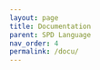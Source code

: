 ```yaml
---
layout: page
title: Documentation
parent: SPD Language
nav_order: 4
permalink: /docu/
---
```

<!-- This file was created using the HTML documentation generator. -->
<!-- Creation date: Tue Jul 25 10:18:12 CEST 2023-->
<html xmlns="http://www.w3.org/1999/xhtml">
	<head>
      	<title>Metamodel Documentation (platform:/resource/org.palladiosimulator.spd/model/SPD.ecore)</title>
    	<script type="text/javascript">
//<![CDATA[				    	
// TOC script based on code taken from http://www.quirksmode.org/dom/toc.html
function makeTOC() {

	var toc = document.createElement('div')				
	toc.id = "toc";
	toc.innerHTML = "Table of Contents"				
	document.body.appendChild(toc);
				
	var innertocDiv = createTOC()				
	toc.appendChild(innertocDiv);
}


function createTOC() {
var y = document.createElement('div');
y.id = 'innertoc';
//var a = y.appendChild(document.createElement('span'));
//a.onclick = showhideTOC;
//a.id = 'contentheader';
//a.innerHTML = 'Show Table of Contents';
var z = y.appendChild(document.createElement('div'));
//z.onclick = showhideTOC;
var toBeTOCced = getElementsByTagNames('h1,h2,h3');
if (toBeTOCced.length < 2) return false;
var hCount = 0;
var hhCount = 0;
var hhhCount = 0;
for (var i=0;i<toBeTOCced.length;i++) {
var tmp = document.createElement('a');
tmp.className = 'page';
var text;
var textPre;
if (toBeTOCced[i].nodeName == 'h2'){
tmp.className += ' indent';
textPre = hCount + "."+ ++hhCount + ". ";
}
else if (toBeTOCced[i].nodeName == 'h3'){
tmp.className += ' extraindent';
textPre = hCount + "."+ hhCount + "."+ ++hhhCount +". ";
}
else {
textPre = ++hCount + ". ";
hhCount = 0;
hhhCount = 0;
}
text = textPre + toBeTOCced[i].textContent;
toBeTOCced[i].innerHTML = textPre + toBeTOCced[i].innerHTML;

	tmp.innerHTML = text; 
	z.appendChild(tmp);
	var headerId = toBeTOCced[i].id || 'link' + i;
	tmp.href = '#' + headerId;
	toBeTOCced[i].id = headerId;
	}
	return y;
}

function getElementsByTagNames(list,obj) {
if (!obj) var obj = document;
var tagNames = list.split(',');
var resultArray = new Array();
for (var i=0;i<tagNames.length;i++) {
var tags = obj.getElementsByTagName(tagNames[i]);
for (var j=0;j<tags.length;j++) {
resultArray.push(tags[j]);
}
}
var testNode = resultArray[0];
if (!testNode) return [];
if (testNode.sourceIndex) {
resultArray.sort(function (a,b) {
return a.sourceIndex - b.sourceIndex;
});
}
else if (testNode.compareDocumentPosition) {
resultArray.sort(function (a,b) {
return 3 - (a.compareDocumentPosition(b) & 6);
});
}
return resultArray;
}

//]]>				    	
</script>
<link rel="stylesheet" type="text/css" href="https://raw.github.com/necolas/normalize.css/master/normalize.css" />
<style>
#toc {
position: fixed;
right: 0;
top: 0;
background-color:#eee;
overflow: scroll;
border: 1px dashed;
}

#toc #innertoc {
display: none;
height: 500px;
} /* Hide the full TOC by default */

#toc:hover #innertoc{
display: block; /* Show it on hover */
}
td {
}
.page{
display:table-row;
}
.indent {
text-indent:12pt;
}
.extraindent {
text-indent:14pt;
}

	    	</style>
	    	<link rel="stylesheet" type="text/css" href="style.css" />
	</head>
	<body onload="makeTOC();">
<h1 id="spd"><a href="#spd"><span class="packageName">spd</span> package</a></h1>

<div class="">EPackage properties:</div>
<div class="keyValue"><span class="label">Namespace Prefix: </span><span class="teletype">spd</span></div>
<div class="keyValue"><span class="label">Namespace URI: </span><span class="teletype">http://palladiosimulator.org/ScalingPolicyDefinition/1.0</span></div>
<h2 id="spdSPD"><a href="#spdSPD"><a href="#spdSPD">SPD</a></a></h2>

<p>The root elements that consists of all scaling policies under analysis for a given cloud application. The SPD is an Entity (PCM), it has a unique identifier and it has a name.  </p>
<h4><b>Supertype:</b><a href="#entityEntity">Entity</a></h4><table>
<tr>
	<th colspan="3"><div class="tableHeader">References</div></th>
</tr>
<tr>
	<th><div class="columnHeader">Name</div></th>
	<th><div class="columnHeader">Properties</div></th>
	<th><div class="columnHeader">Documentation</div></th>
</tr>
<tr>	<td><div id="spdSPD.scalingPolicies" class="teletype">scalingPolicies</div>
	</td>
	<td><div class="keyValue"><span class="label">T: </span><span class="teletype"><a href="#spdScalingPolicy">ScalingPolicy</a></span></div>
<div class="label">Cardinality: [1..*]</div>
<div class="label">Containment</div>
</td> 
<td> <p>The set of scaling policies under analysis for the given cloud application model.</p>
</td>
		</tr><tr>	<td><div id="spdSPD.targetGroups" class="teletype">targetGroups</div>
	</td>
	<td><div class="keyValue"><span class="label">T: </span><span class="teletype"><a href="#targetsTargetGroup">TargetGroup</a></span></div>
<div class="label">Cardinality: [1..*]</div>
<div class="label">Containment</div>
</td> 
<td> </td>
		</tr></table>
<a href="#spd.SPD.ref"></a>
<h2 id="spdScalingPolicy"><a href="#spdScalingPolicy"><a href="#spdScalingPolicy">ScalingPolicy</a></a></h2>

<p>A scaling policy determines the complete information for scaling a parituclar target. Each ScalingPolicy is an Entity (PCM), it has a unique identifier and it has a name.  </p>
<h4><b>Supertype:</b><a href="#entityEntity">Entity</a></h4><table>
<tr>
	<th colspan="3"><div class="tableHeader">Attributes</div></th>
</tr>
<tr>
	<th><div class="columnHeader">Name</div></th>
	<th><div class="columnHeader">Properties</div></th>
	<th><div class="columnHeader">Documentation</div></th>
</tr>
<tr>	<td><div id="spdScalingPolicy.active" class="teletype">active</div>
	</td>
	<td><div class="keyValue"><span class="label">T: </span><span class="teletype">EBoolean</span></div>
<div class="label">Cardinality: [0..1]</div>
 </td> <td></td>
		</tr></table>
<a href="#spd.ScalingPolicy.attr"></a>
<table>
<tr>
	<th colspan="3"><div class="tableHeader">References</div></th>
</tr>
<tr>
	<th><div class="columnHeader">Name</div></th>
	<th><div class="columnHeader">Properties</div></th>
	<th><div class="columnHeader">Documentation</div></th>
</tr>
<tr>	<td><div id="spdScalingPolicy.adjustmentType" class="teletype">adjustmentType</div>
	</td>
	<td><div class="keyValue"><span class="label">T: </span><span class="teletype"><a href="#adjustmentsAdjustmentType">AdjustmentType</a></span></div>
<div class="label">Cardinality: [1..1]</div>
<div class="label">Containment</div>
</td> 
<td> </td>
		</tr><tr>	<td><div id="spdScalingPolicy.policyConstraints" class="teletype">policyConstraints</div>
	</td>
	<td><div class="keyValue"><span class="label">T: </span><span class="teletype"><a href="#constraintspolicyPolicyConstraint">PolicyConstraint</a></span></div>
<div class="label">Cardinality: [0..*]</div>
<div class="label">Containment</div>
</td> 
<td> </td>
		</tr><tr>	<td><div id="spdScalingPolicy.scalingTrigger" class="teletype">scalingTrigger</div>
	</td>
	<td><div class="keyValue"><span class="label">T: </span><span class="teletype"><a href="#triggersScalingTrigger">ScalingTrigger</a></span></div>
<div class="label">Cardinality: [1..1]</div>
<div class="label">Containment</div>
</td> 
<td> </td>
		</tr><tr>	<td><div id="spdScalingPolicy.targetGroup" class="teletype">targetGroup</div>
	</td>
	<td><div class="keyValue"><span class="label">T: </span><span class="teletype"><a href="#targetsTargetGroup">TargetGroup</a></span></div>
<div class="label">Cardinality: [1..1]</div>
</td> 
<td> </td>
		</tr></table>
<a href="#spd.ScalingPolicy.ref"></a>
<h1 id="targets"><a href="#targets"><span class="packageName">spd.targets</span> package</a></h1>

<div class="">EPackage properties:</div>
<div class="keyValue"><span class="label">Namespace Prefix: </span><span class="teletype">targets</span></div>
<div class="keyValue"><span class="label">Namespace URI: </span><span class="teletype">http://palladiosimulator.org/ScalingPolicyDefinition/Targets/1.0</span></div>
<h2 id="targetsCompetingConsumersGroup"><a href="#targetsCompetingConsumersGroup"><a href="#targetsCompetingConsumersGroup">CompetingConsumersGroup</a></a></h2>

<h4><b>Supertype:</b><a href="#targetsTargetGroup">TargetGroup</a></h4><h2 id="targetsElasticInfrastructure"><a href="#targetsElasticInfrastructure"><a href="#targetsElasticInfrastructure">ElasticInfrastructure</a></a></h2>

<h4><b>Supertype:</b><a href="#targetsTargetGroup">TargetGroup</a></h4><table>
<tr>
	<th colspan="3"><div class="tableHeader">References</div></th>
</tr>
<tr>
	<th><div class="columnHeader">Name</div></th>
	<th><div class="columnHeader">Properties</div></th>
	<th><div class="columnHeader">Documentation</div></th>
</tr>
<tr>	<td><div id="targetsElasticInfrastructure.PCM_ResourceEnvironment" class="teletype">PCM_ResourceEnvironment</div>
	</td>
	<td><div class="keyValue"><span class="label">T: </span><span class="teletype"><a href="#resourceenvironmentResourceEnvironment">ResourceEnvironment</a></span></div>
<div class="label">Cardinality: [0..1]</div>
</td> 
<td> </td>
		</tr></table>
<a href="#targets.ElasticInfrastructure.ref"></a>
<h2 id="targetsServiceGroup"><a href="#targetsServiceGroup"><a href="#targetsServiceGroup">ServiceGroup</a></a></h2>

<h4><b>Supertype:</b><a href="#targetsTargetGroup">TargetGroup</a></h4><table>
<tr>
	<th colspan="3"><div class="tableHeader">References</div></th>
</tr>
<tr>
	<th><div class="columnHeader">Name</div></th>
	<th><div class="columnHeader">Properties</div></th>
	<th><div class="columnHeader">Documentation</div></th>
</tr>
<tr>	<td><div id="targetsServiceGroup.unitAssembly" class="teletype">unitAssembly</div>
	</td>
	<td><div class="keyValue"><span class="label">T: </span><span class="teletype"><a href="#compositionAssemblyContext">AssemblyContext</a></span></div>
<div class="label">Cardinality: [0..1]</div>
</td> 
<td> <p>The unitAssembly is used to point to the ServiceGroup in PCM. It is used also for disinguishing between different service groups. A prerequisite is that the unit assembly is already connected in a Service Group structure in PCM. </p>
</td>
		</tr></table>
<a href="#targets.ServiceGroup.ref"></a>
<h2 id="targetsTargetGroup"><a href="#targetsTargetGroup"><a href="#targetsTargetGroup">TargetGroup</a></a></h2>

<p>A TargetGroup defines a management group in SPD. It is both uniqely identified as well as it has a name, thus it extends from the Entity class of the PCM. </p>
<div class="eclassProps">EClass properties:<div class="eclassPropList"><span class="label">Abstract</span></div></div><h4><b>Supertype:</b><a href="#entityEntity">Entity</a></h4><table>
<tr>
	<th colspan="3"><div class="tableHeader">References</div></th>
</tr>
<tr>
	<th><div class="columnHeader">Name</div></th>
	<th><div class="columnHeader">Properties</div></th>
	<th><div class="columnHeader">Documentation</div></th>
</tr>
<tr>	<td><div id="targetsTargetGroup.targetConstraints" class="teletype">targetConstraints</div>
	</td>
	<td><div class="keyValue"><span class="label">T: </span><span class="teletype"><a href="#constraintstargetTargetConstraint">TargetConstraint</a></span></div>
<div class="label">Cardinality: [0..*]</div>
<div class="label">Containment</div>
</td> 
<td> </td>
		</tr></table>
<a href="#targets.TargetGroup.ref"></a>
<h1 id="adjustments"><a href="#adjustments"><span class="packageName">spd.adjustments</span> package</a></h1>

<div class="">EPackage properties:</div>
<div class="keyValue"><span class="label">Namespace Prefix: </span><span class="teletype">adjustments</span></div>
<div class="keyValue"><span class="label">Namespace URI: </span><span class="teletype">http://palladiosimulator.org/ScalingPolicyDefinition/Adjustments/1.0</span></div>
<h2 id="adjustmentsAbsoluteAdjustment"><a href="#adjustmentsAbsoluteAdjustment"><a href="#adjustmentsAbsoluteAdjustment">AbsoluteAdjustment</a></a></h2>

<p>The AbsoluteAdjustment denotes that the group is adjusted to a goal value.</p>
<h4><b>Supertype:</b><a href="#adjustmentsAdjustmentType">AdjustmentType</a></h4><table>
<tr>
	<th colspan="3"><div class="tableHeader">Attributes</div></th>
</tr>
<tr>
	<th><div class="columnHeader">Name</div></th>
	<th><div class="columnHeader">Properties</div></th>
	<th><div class="columnHeader">Documentation</div></th>
</tr>
<tr>	<td><div id="adjustmentsAbsoluteAdjustment.goalValue" class="teletype">goalValue</div>
	</td>
	<td><div class="keyValue"><span class="label">T: </span><span class="teletype">EInt</span></div>
<div class="label">Cardinality: [1..1]</div>
<div class="keyValue"><span class="label">Default: </span><span class="teletype">0</span></div>
 </td> <td><p>The goalValue determines the target number of elements for a particular group, e.g., a value 5 means that the group will have 5 elements.</p>
</td>
		</tr></table>
<a href="#adjustments.AbsoluteAdjustment.attr"></a>
<h2 id="adjustmentsAdjustmentType"><a href="#adjustmentsAdjustmentType"><a href="#adjustmentsAdjustmentType">AdjustmentType</a></a></h2>

<p>An AdjustmentType determines how the target group is adjusted upon the firing of a trigger.</p>
<div class="eclassProps">EClass properties:<div class="eclassPropList"><span class="label">Abstract</span></div></div><h2 id="adjustmentsRelativeAdjustment"><a href="#adjustmentsRelativeAdjustment"><a href="#adjustmentsRelativeAdjustment">RelativeAdjustment</a></a></h2>

<p>The RelativeAdjustment denotes that the group is adjusted relatively to the current number of elements. 
The RelativeAdjustment contains two parameters: the percentageGrowthValue and the minAdjustmentValue.
The percentageGrowthValue determines the change (increase/decrease) of the current capacity as a percentage value.
The minAdjustmentValue determines the minimal change of the current capacity.</p>
<h4><b>Supertype:</b><a href="#adjustmentsAdjustmentType">AdjustmentType</a></h4><table>
<tr>
	<th colspan="3"><div class="tableHeader">Attributes</div></th>
</tr>
<tr>
	<th><div class="columnHeader">Name</div></th>
	<th><div class="columnHeader">Properties</div></th>
	<th><div class="columnHeader">Documentation</div></th>
</tr>
<tr>	<td><div id="adjustmentsRelativeAdjustment.minAdjustmentValue" class="teletype">minAdjustmentValue</div>
	</td>
	<td><div class="keyValue"><span class="label">T: </span><span class="teletype">EInt</span></div>
<div class="label">Cardinality: [1..1]</div>
<div class="keyValue"><span class="label">Default: </span><span class="teletype">0</span></div>
 </td> <td><p>A minimum adjustment value in case the percentage is 0. </p>
</td>
		</tr><tr>	<td><div id="adjustmentsRelativeAdjustment.percentageGrowthValue" class="teletype">percentageGrowthValue</div>
	</td>
	<td><div class="keyValue"><span class="label">T: </span><span class="teletype">EInt</span></div>
<div class="label">Cardinality: [1..1]</div>
<div class="keyValue"><span class="label">Default: </span><span class="teletype">100</span></div>
 </td> <td><p>The percantage value of adjustment e.g., a value of 10 denotes that 10% should be added to the existing capacity.</p>
</td>
		</tr></table>
<a href="#adjustments.RelativeAdjustment.attr"></a>
<h2 id="adjustmentsStepAdjustment"><a href="#adjustmentsStepAdjustment"><a href="#adjustmentsStepAdjustment">StepAdjustment</a></a></h2>

<p>The StepAdjustment denotes that the group is adjusted by adding or removing a fixed amount of elements.</p>
<h4><b>Supertype:</b><a href="#adjustmentsAdjustmentType">AdjustmentType</a></h4><table>
<tr>
	<th colspan="3"><div class="tableHeader">Attributes</div></th>
</tr>
<tr>
	<th><div class="columnHeader">Name</div></th>
	<th><div class="columnHeader">Properties</div></th>
	<th><div class="columnHeader">Documentation</div></th>
</tr>
<tr>	<td><div id="adjustmentsStepAdjustment.stepValue" class="teletype">stepValue</div>
	</td>
	<td><div class="keyValue"><span class="label">T: </span><span class="teletype">EInt</span></div>
<div class="label">Cardinality: [1..1]</div>
<div class="keyValue"><span class="label">Default: </span><span class="teletype">0</span></div>
 </td> <td><p>The stepValue describes how many elements in the group should be added or removed. For example, a vallue of -1 determines that one element should be removed from the group.</p>
</td>
		</tr></table>
<a href="#adjustments.StepAdjustment.attr"></a>
<h1 id="constraints"><a href="#constraints"><span class="packageName">spd.constraints</span> package</a></h1>

<div class="">EPackage properties:</div>
<div class="keyValue"><span class="label">Namespace Prefix: </span><span class="teletype">constraints</span></div>
<div class="keyValue"><span class="label">Namespace URI: </span><span class="teletype">http://palladiosimulator.org/ScalingPolicyDefinition/Constraints/1.0</span></div>
<h2 id="constraintsAbstractConstraint"><a href="#constraintsAbstractConstraint"><a href="#constraintsAbstractConstraint">AbstractConstraint</a></a></h2>

<div class="eclassProps">EClass properties:<div class="eclassPropList"><span class="label">Abstract</span></div></div><h4><b>Supertype:</b><a href="#identifierIdentifier">Identifier</a></h4><h2 id="constraintsStateBasedContraint"><a href="#constraintsStateBasedContraint"><a href="#constraintsStateBasedContraint">StateBasedContraint</a></a></h2>

<div class="eclassProps">EClass properties:<div class="eclassPropList"><span class="label">Abstract</span></div></div><h4><b>Supertype:</b><a href="#constraintsAbstractConstraint">AbstractConstraint</a></h4><h2 id="constraintsTemporalConstraint"><a href="#constraintsTemporalConstraint"><a href="#constraintsTemporalConstraint">TemporalConstraint</a></a></h2>

<div class="eclassProps">EClass properties:<div class="eclassPropList"><span class="label">Abstract</span></div></div><h4><b>Supertype:</b><a href="#constraintsAbstractConstraint">AbstractConstraint</a></h4><h1 id="triggers"><a href="#triggers"><span class="packageName">spd.triggers</span> package</a></h1>

<div class="">EPackage properties:</div>
<div class="keyValue"><span class="label">Namespace Prefix: </span><span class="teletype">triggers</span></div>
<div class="keyValue"><span class="label">Namespace URI: </span><span class="teletype">http://palladiosimulator.org/ScalingPolicyDefinition/Triggers/1.0</span></div>
<h2 id="triggersAGGREGATIONMETHOD"><a href="#triggersAGGREGATIONMETHOD"><a href="#triggersAGGREGATIONMETHOD">AGGREGATIONMETHOD</a></a></h2>

<p>Enum for the following aggregation methods: MIN, MAX, AVERAGE, SUM that are relevant for different triggers.</p>
<table>
<tr>
	<th colspan="3"><div class="tableHeader">Literals</div></th>
</tr>
<tr>
	<th><div class="columnHeader">Name</div></th>
	<th><div class="columnHeader">Value</div></th>
	<th><div class="columnHeader">Documentation</div></th>
</tr>
<tr>
	<td>
		<span class="teletype">AVERAGE</span>
	</td>
	<td>
		0
	</td>
	<td>
	</td>	
</tr>
<tr>
	<td>
		<span class="teletype">MAX</span>
	</td>
	<td>
		1
	</td>
	<td>
	</td>	
</tr>
<tr>
	<td>
		<span class="teletype">MIN</span>
	</td>
	<td>
		2
	</td>
	<td>
	</td>	
</tr>
<tr>
	<td>
		<span class="teletype">MEDIAN</span>
	</td>
	<td>
		3
	</td>
	<td>
	</td>	
</tr>
<tr>
	<td>
		<span class="teletype">SUM</span>
	</td>
	<td>
		4
	</td>
	<td>
	</td>	
</tr>
</table>
<a href="#triggers.AGGREGATIONMETHOD.lit"></a>
<h2 id="triggersBaseTrigger"><a href="#triggersBaseTrigger"><a href="#triggersBaseTrigger">BaseTrigger</a></a></h2>

<p>A BaseTrigger is a class of ScalingTrigger that works on a Stimulus (that entails the information gathered from the environment) and an ExpectedValue. Once the Stimulus 'matches' the ExpectedValue the trigger fires and an adjustment to the model is made. The matching of Stimulus with an ExpectedValue is determined by the subclasses. This can entail simple analysis through relational operators or more advanced transformation/aggregation of the Stimulus and the ExpectedValue. </p>
<div class="eclassProps">EClass properties:<div class="eclassPropList"><span class="label">Abstract</span></div></div><h4><b>Supertype:</b><a href="#triggersScalingTrigger">ScalingTrigger</a></h4><table>
<tr>
	<th colspan="3"><div class="tableHeader">References</div></th>
</tr>
<tr>
	<th><div class="columnHeader">Name</div></th>
	<th><div class="columnHeader">Properties</div></th>
	<th><div class="columnHeader">Documentation</div></th>
</tr>
<tr>	<td><div id="triggersBaseTrigger.expectedValue" class="teletype">expectedValue</div>
	</td>
	<td><div class="keyValue"><span class="label">T: </span><span class="teletype"><a href="#expectationsExpectedValue">ExpectedValue</a></span></div>
<div class="label">Cardinality: [1..1]</div>
<div class="label">Containment</div>
</td> 
<td> </td>
		</tr><tr>	<td><div id="triggersBaseTrigger.stimulus" class="teletype">stimulus</div>
	</td>
	<td><div class="keyValue"><span class="label">T: </span><span class="teletype"><a href="#stimuliStimulus">Stimulus</a></span></div>
<div class="label">Cardinality: [1..1]</div>
<div class="label">Containment</div>
</td> 
<td> </td>
		</tr></table>
<a href="#triggers.BaseTrigger.ref"></a>
<h2 id="triggersComposedTrigger"><a href="#triggersComposedTrigger"><a href="#triggersComposedTrigger">ComposedTrigger</a></a></h2>

<p>A ComposedTrigger composes two or more ScalingTriggers through a logical operator (i.e., AND, OR, XOR). This enables the defintion of composed triggers which encapsulate more advanced conditions on the state to fire the trigger. </p>
<h4><b>Supertype:</b><a href="#triggersScalingTrigger">ScalingTrigger</a></h4><table>
<tr>
	<th colspan="3"><div class="tableHeader">Attributes</div></th>
</tr>
<tr>
	<th><div class="columnHeader">Name</div></th>
	<th><div class="columnHeader">Properties</div></th>
	<th><div class="columnHeader">Documentation</div></th>
</tr>
<tr>	<td><div id="triggersComposedTrigger.logicalOperator" class="teletype">logicalOperator</div>
	</td>
	<td><div class="keyValue"><span class="label">T: </span><span class="teletype"><a href="#triggersLogicalOperator">LogicalOperator</a></span></div>
<div class="label">Cardinality: [0..1]</div>
 </td> <td></td>
		</tr></table>
<a href="#triggers.ComposedTrigger.attr"></a>
<table>
<tr>
	<th colspan="3"><div class="tableHeader">References</div></th>
</tr>
<tr>
	<th><div class="columnHeader">Name</div></th>
	<th><div class="columnHeader">Properties</div></th>
	<th><div class="columnHeader">Documentation</div></th>
</tr>
<tr>	<td><div id="triggersComposedTrigger.scalingtrigger" class="teletype">scalingtrigger</div>
	</td>
	<td><div class="keyValue"><span class="label">T: </span><span class="teletype"><a href="#triggersScalingTrigger">ScalingTrigger</a></span></div>
<div class="label">Cardinality: [2..*]</div>
<div class="label">Containment</div>
</td> 
<td> </td>
		</tr></table>
<a href="#triggers.ComposedTrigger.ref"></a>
<h2 id="triggersHDDUSAGETYPE"><a href="#triggersHDDUSAGETYPE"><a href="#triggersHDDUSAGETYPE">HDDUSAGETYPE</a></a></h2>

<p>Enum for the type of HDD usage: READ, WRITE</p>
<table>
<tr>
	<th colspan="3"><div class="tableHeader">Literals</div></th>
</tr>
<tr>
	<th><div class="columnHeader">Name</div></th>
	<th><div class="columnHeader">Value</div></th>
	<th><div class="columnHeader">Documentation</div></th>
</tr>
<tr>
	<td>
		<span class="teletype">READ</span>
	</td>
	<td>
		0
	</td>
	<td>
	</td>	
</tr>
<tr>
	<td>
		<span class="teletype">WRITE</span>
	</td>
	<td>
		1
	</td>
	<td>
	</td>	
</tr>
</table>
<a href="#triggers.HDDUSAGETYPE.lit"></a>
<h2 id="triggersLogicalOperator"><a href="#triggersLogicalOperator"><a href="#triggersLogicalOperator">LogicalOperator</a></a></h2>

<table>
<tr>
	<th colspan="3"><div class="tableHeader">Literals</div></th>
</tr>
<tr>
	<th><div class="columnHeader">Name</div></th>
	<th><div class="columnHeader">Value</div></th>
	<th><div class="columnHeader">Documentation</div></th>
</tr>
<tr>
	<td>
		<span class="teletype">AND</span>
	</td>
	<td>
		0
	</td>
	<td>
	</td>	
</tr>
<tr>
	<td>
		<span class="teletype">OR</span>
	</td>
	<td>
		1
	</td>
	<td>
	</td>	
</tr>
<tr>
	<td>
		<span class="teletype">XOR</span>
	</td>
	<td>
		2
	</td>
	<td>
	</td>	
</tr>
</table>
<a href="#triggers.LogicalOperator.lit"></a>
<h2 id="triggersNETWORKUSAGETYPE"><a href="#triggersNETWORKUSAGETYPE"><a href="#triggersNETWORKUSAGETYPE">NETWORKUSAGETYPE</a></a></h2>

<p>Enum for the following Network Usage types: SEND, RECEIVE which are relevant to distinuish the type of use for a network resource.</p>
<table>
<tr>
	<th colspan="3"><div class="tableHeader">Literals</div></th>
</tr>
<tr>
	<th><div class="columnHeader">Name</div></th>
	<th><div class="columnHeader">Value</div></th>
	<th><div class="columnHeader">Documentation</div></th>
</tr>
<tr>
	<td>
		<span class="teletype">SEND</span>
	</td>
	<td>
		0
	</td>
	<td>
	</td>	
</tr>
<tr>
	<td>
		<span class="teletype">RECEIVE</span>
	</td>
	<td>
		1
	</td>
	<td>
	</td>	
</tr>
</table>
<a href="#triggers.NETWORKUSAGETYPE.lit"></a>
<h2 id="triggersRelationalOperator"><a href="#triggersRelationalOperator"><a href="#triggersRelationalOperator">RelationalOperator</a></a></h2>

<table>
<tr>
	<th colspan="3"><div class="tableHeader">Literals</div></th>
</tr>
<tr>
	<th><div class="columnHeader">Name</div></th>
	<th><div class="columnHeader">Value</div></th>
	<th><div class="columnHeader">Documentation</div></th>
</tr>
<tr>
	<td>
		<span class="teletype">LessThan</span>
	</td>
	<td>
		0
	</td>
	<td>
	</td>	
</tr>
<tr>
	<td>
		<span class="teletype">GreaterThan</span>
	</td>
	<td>
		1
	</td>
	<td>
	</td>	
</tr>
<tr>
	<td>
		<span class="teletype">EqualTo</span>
	</td>
	<td>
		2
	</td>
	<td>
	</td>	
</tr>
<tr>
	<td>
		<span class="teletype">LessThanOrEqualTo</span>
	</td>
	<td>
		3
	</td>
	<td>
	</td>	
</tr>
<tr>
	<td>
		<span class="teletype">GreaterThanOrEqualTo</span>
	</td>
	<td>
		4
	</td>
	<td>
	</td>	
</tr>
</table>
<a href="#triggers.RelationalOperator.lit"></a>
<h2 id="triggersScalingTrigger"><a href="#triggersScalingTrigger"><a href="#triggersScalingTrigger">ScalingTrigger</a></a></h2>

<p>The ScalingTrigger is a core concept in SPD. It entails both the information that is fetched from the simulation and models as well as the type of analysis that is performed on that information. It is uniquely identified as it extends from Idenfier (PCM).</p>
<div class="eclassProps">EClass properties:<div class="eclassPropList"><span class="label">Abstract</span></div></div><h4><b>Supertype:</b><a href="#identifierIdentifier">Identifier</a></h4><h2 id="triggersSimpleFireOnTrend"><a href="#triggersSimpleFireOnTrend"><a href="#triggersSimpleFireOnTrend">SimpleFireOnTrend</a></a></h2>

<p>The SimpleFireOnTrend trigger is a more advanced trigger that aggregates values and determines a trend and fires whenever this trend is as an expectedTrend value. </p>
<h4><b>Supertype:</b><a href="#triggersBaseTrigger">BaseTrigger</a></h4><h2 id="triggersSimpleFireOnValue"><a href="#triggersSimpleFireOnValue"><a href="#triggersSimpleFireOnValue">SimpleFireOnValue</a></a></h2>

<p>The SimpleFireOnValue trigger the most simplistic BaseTrigger that works on the fed stimulus through a relational operator with an expected value. In case 'LessThen' is specified then the the trigger will fire upon stiumuls &lt; expectedValue. </p>
<h4><b>Supertype:</b><a href="#triggersBaseTrigger">BaseTrigger</a></h4><table>
<tr>
	<th colspan="3"><div class="tableHeader">Attributes</div></th>
</tr>
<tr>
	<th><div class="columnHeader">Name</div></th>
	<th><div class="columnHeader">Properties</div></th>
	<th><div class="columnHeader">Documentation</div></th>
</tr>
<tr>	<td><div id="triggersSimpleFireOnValue.relationalOperator" class="teletype">relationalOperator</div>
	</td>
	<td><div class="keyValue"><span class="label">T: </span><span class="teletype"><a href="#triggersRelationalOperator">RelationalOperator</a></span></div>
<div class="label">Cardinality: [0..1]</div>
 </td> <td></td>
		</tr></table>
<a href="#triggers.SimpleFireOnValue.attr"></a>
<h2 id="triggersTrendPattern"><a href="#triggersTrendPattern"><a href="#triggersTrendPattern">TrendPattern</a></a></h2>

<table>
<tr>
	<th colspan="3"><div class="tableHeader">Literals</div></th>
</tr>
<tr>
	<th><div class="columnHeader">Name</div></th>
	<th><div class="columnHeader">Value</div></th>
	<th><div class="columnHeader">Documentation</div></th>
</tr>
<tr>
	<td>
		<span class="teletype">Increasing</span>
	</td>
	<td>
		0
	</td>
	<td>
	</td>	
</tr>
<tr>
	<td>
		<span class="teletype">Decreasing</span>
	</td>
	<td>
		1
	</td>
	<td>
	</td>	
</tr>
<tr>
	<td>
		<span class="teletype">NonIncreasing</span>
	</td>
	<td>
		2
	</td>
	<td>
	</td>	
</tr>
<tr>
	<td>
		<span class="teletype">NonDecreasing</span>
	</td>
	<td>
		3
	</td>
	<td>
	</td>	
</tr>
</table>
<a href="#triggers.TrendPattern.lit"></a>
<h1 id="constraintspolicy"><a href="#constraintspolicy"><span class="packageName">spd.constraints.policy</span> package</a></h1>

<div class="">EPackage properties:</div>
<div class="keyValue"><span class="label">Namespace Prefix: </span><span class="teletype">constraints.policy</span></div>
<div class="keyValue"><span class="label">Namespace URI: </span><span class="teletype">http://palladiosimulator.org/ScalingPolicyDefinition/Constraints/Policy/1.0</span></div>
<h2 id="constraintspolicyCooldownConstraint"><a href="#constraintspolicyCooldownConstraint"><a href="#constraintspolicyCooldownConstraint">CooldownConstraint</a></a></h2>

<p>The CoolDown constraint defines a quiescence period in which the target group is not enacted by the policy. 
In addition one can specify the maximum number of scaling operations that can occur in the defined quiescence period. 
Contrary to the IntervalConstraint, the CooldownConstraint determines the future enactment of the policy after an adjustment has happened.</p>
<h4><b>Supertypes:</b><a href="#constraintspolicyPolicyConstraint">PolicyConstraint</a>, <a href="#constraintsTemporalConstraint">TemporalConstraint</a></h4><table>
<tr>
	<th colspan="3"><div class="tableHeader">Attributes</div></th>
</tr>
<tr>
	<th><div class="columnHeader">Name</div></th>
	<th><div class="columnHeader">Properties</div></th>
	<th><div class="columnHeader">Documentation</div></th>
</tr>
<tr>	<td><div id="constraintspolicyCooldownConstraint.cooldownTime" class="teletype">cooldownTime</div>
	</td>
	<td><div class="keyValue"><span class="label">T: </span><span class="teletype">EDouble</span></div>
<div class="label">Cardinality: [1..1]</div>
 </td> <td></td>
		</tr><tr>	<td><div id="constraintspolicyCooldownConstraint.maxScalingOperations" class="teletype">maxScalingOperations</div>
	</td>
	<td><div class="keyValue"><span class="label">T: </span><span class="teletype">EInt</span></div>
<div class="label">Cardinality: [1..1]</div>
<div class="keyValue"><span class="label">Default: </span><span class="teletype">0</span></div>
 </td> <td></td>
		</tr></table>
<a href="#constraints.policy.CooldownConstraint.attr"></a>
<h2 id="constraintspolicyIntervalConstraint"><a href="#constraintspolicyIntervalConstraint"><a href="#constraintspolicyIntervalConstraint">IntervalConstraint</a></a></h2>

<p>The IntervalConstraint identifies fixed intervals in which a policy enacts adjustments. Contrary to the CooldownConstraint, the IntervalConstraint predefines the enactment of the policy in time. </p>
<h4><b>Supertypes:</b><a href="#constraintspolicyPolicyConstraint">PolicyConstraint</a>, <a href="#constraintsTemporalConstraint">TemporalConstraint</a></h4><table>
<tr>
	<th colspan="3"><div class="tableHeader">Attributes</div></th>
</tr>
<tr>
	<th><div class="columnHeader">Name</div></th>
	<th><div class="columnHeader">Properties</div></th>
	<th><div class="columnHeader">Documentation</div></th>
</tr>
<tr>	<td><div id="constraintspolicyIntervalConstraint.intervalDuration" class="teletype">intervalDuration</div>
	</td>
	<td><div class="keyValue"><span class="label">T: </span><span class="teletype">EDouble</span></div>
<div class="label">Cardinality: [1..1]</div>
 </td> <td><p>The duration in which no enactment by the policy occurs. </p>
</td>
		</tr><tr>	<td><div id="constraintspolicyIntervalConstraint.offset" class="teletype">offset</div>
	</td>
	<td><div class="keyValue"><span class="label">T: </span><span class="teletype">EDouble</span></div>
<div class="label">Cardinality: [1..1]</div>
 </td> <td><p>The offset determines a period of time from which the interval constraint should begin. </p>
</td>
		</tr><tr>	<td><div id="constraintspolicyIntervalConstraint.repeat" class="teletype">repeat</div>
	</td>
	<td><div class="keyValue"><span class="label">T: </span><span class="teletype">EBoolean</span></div>
<div class="label">Cardinality: [0..1]</div>
<div class="keyValue"><span class="label">Default: </span><span class="teletype">false</span></div>
 </td> <td><p>The repeat property determines whether the interval constraint should repeat throughout the simulation or is applied once, which is the default case (false).</p>
</td>
		</tr></table>
<a href="#constraints.policy.IntervalConstraint.attr"></a>
<h2 id="constraintspolicyPolicyConstraint"><a href="#constraintspolicyPolicyConstraint"><a href="#constraintspolicyPolicyConstraint">PolicyConstraint</a></a></h2>

<div class="eclassProps">EClass properties:<div class="eclassPropList"><span class="label">Abstract</span></div></div><h4><b>Supertype:</b><a href="#constraintsAbstractConstraint">AbstractConstraint</a></h4><h1 id="constraintstarget"><a href="#constraintstarget"><span class="packageName">spd.constraints.target</span> package</a></h1>

<div class="">EPackage properties:</div>
<div class="keyValue"><span class="label">Namespace Prefix: </span><span class="teletype">constraints.target</span></div>
<div class="keyValue"><span class="label">Namespace URI: </span><span class="teletype">http://palladiosimulator.org/ScalingPolicyDefinition/Constraints/Target/1.0</span></div>
<h2 id="constraintstargetTargetConstraint"><a href="#constraintstargetTargetConstraint"><a href="#constraintstargetTargetConstraint">TargetConstraint</a></a></h2>

<div class="eclassProps">EClass properties:<div class="eclassPropList"><span class="label">Abstract</span></div></div><h4><b>Supertype:</b><a href="#constraintsAbstractConstraint">AbstractConstraint</a></h4><h2 id="constraintstargetTargetGroupSizeConstraint"><a href="#constraintstargetTargetGroupSizeConstraint"><a href="#constraintstargetTargetGroupSizeConstraint">TargetGroupSizeConstraint</a></a></h2>

<h4><b>Supertypes:</b><a href="#constraintsStateBasedContraint">StateBasedContraint</a>, <a href="#constraintstargetTargetConstraint">TargetConstraint</a></h4><table>
<tr>
	<th colspan="3"><div class="tableHeader">Attributes</div></th>
</tr>
<tr>
	<th><div class="columnHeader">Name</div></th>
	<th><div class="columnHeader">Properties</div></th>
	<th><div class="columnHeader">Documentation</div></th>
</tr>
<tr>	<td><div id="constraintstargetTargetGroupSizeConstraint.maxSize" class="teletype">maxSize</div>
	</td>
	<td><div class="keyValue"><span class="label">T: </span><span class="teletype">EInt</span></div>
<div class="label">Cardinality: [1..1]</div>
 </td> <td></td>
		</tr><tr>	<td><div id="constraintstargetTargetGroupSizeConstraint.minSize" class="teletype">minSize</div>
	</td>
	<td><div class="keyValue"><span class="label">T: </span><span class="teletype">EInt</span></div>
<div class="label">Cardinality: [1..1]</div>
 </td> <td></td>
		</tr></table>
<a href="#constraints.target.TargetGroupSizeConstraint.attr"></a>
<h2 id="constraintstargetThrashingConstraint"><a href="#constraintstargetThrashingConstraint"><a href="#constraintstargetThrashingConstraint">ThrashingConstraint</a></a></h2>

<p>Thrashing constraint is used to constraint the thrashing of resources i.e. increase and decrease of resources. The constraint is defined by the minimum amount of time where no two decicions with adjustments in two oposite directions can occur. </p>
<h4><b>Supertypes:</b><a href="#constraintstargetTargetConstraint">TargetConstraint</a>, <a href="#constraintsTemporalConstraint">TemporalConstraint</a></h4><table>
<tr>
	<th colspan="3"><div class="tableHeader">Attributes</div></th>
</tr>
<tr>
	<th><div class="columnHeader">Name</div></th>
	<th><div class="columnHeader">Properties</div></th>
	<th><div class="columnHeader">Documentation</div></th>
</tr>
<tr>	<td><div id="constraintstargetThrashingConstraint.minimumTimeNoThrashing" class="teletype">minimumTimeNoThrashing</div>
	</td>
	<td><div class="keyValue"><span class="label">T: </span><span class="teletype">EDouble</span></div>
<div class="label">Cardinality: [0..1]</div>
 </td> <td></td>
		</tr></table>
<a href="#constraints.target.ThrashingConstraint.attr"></a>
</body>
</html>


